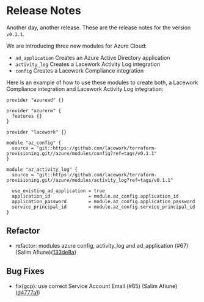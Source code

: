# Release Notes
Another day, another release. These are the release notes for the version `v0.1.1`.

We are introducing three new modules for Azure Cloud:
* `ad_application` Creates an Azure Active Directory application
* `activity_log` Creates a Lacework Activity Log integration
* `config` Creates a Lacework Compliance integration

Here is an example of how to use these modules to create both, a Lacework Compliance
integration and Lacework Activity Log integration:
```hcl
provider "azuread" {}

provider "azurerm" {
  features {}
}

provider "lacework" {}

module "az_config" {
  source = "git::https://github.com/lacework/terraform-provisioning.git//azure/modules/config?ref=tags/v0.1.1"
}

module "az_activity_log" {
  source = "git::https://github.com/lacework/terraform-provisioning.git//azure/modules/activity_log?ref=tags/v0.1.1"

  use_existing_ad_application = true
  application_id              = module.az_config.application_id
  application_password        = module.az_config.application_password
  service_principal_id        = module.az_config.service_principal_id
}
```

## Refactor
* refactor: modules azure config, activity_log and ad_application (#67) (Salim Afiune)([133de8a](https://github.com/lacework/terraform-provisioning/commit/133de8a9be3316f03df752458a74e54e4089148b))
## Bug Fixes
* fix(gcp): use correct Service Account Email (#65) (Salim Afiune)([d4777a1](https://github.com/lacework/terraform-provisioning/commit/d4777a19e9d155f30c7f23de985ca5b91e296723))
